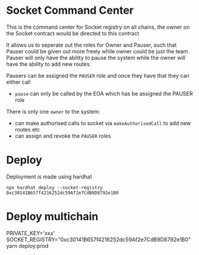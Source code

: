 # Socket Command Center

This is the command center for Socket registry on all chains, the owner on the Socket contract would be directed to this contract

It allows us to seperate out the roles for Owner and Pauser, such that Pauser could be given out more freely while owner could be just the team.
Pauser will only have the ability to pause the system while the owner will have the ability to add new routes.

Pausers can be assigned the `PAUSER` role and once they have that they can either call

- `pause` can only be called by the EOA which has be assigned the PAUSER role

There is only one `owner` to the system:

- can make authorised calls to socket via `makeAuthorisedCall` to add new routes etc
- can assign and revoke the `PAUSER` roles

# Deploy

Deployment is made using hardhat

`npx hardhat deploy --socket-registry 0xc30141B657f4216252dc59Af2e7CdB9D8792e1B0`

# Deploy multichain

PRIVATE_KEY='xxx' SOCKET_REGISTRY="0xc30141B657f4216252dc59Af2e7CdB9D8792e1B0" yarn deploy:prod
